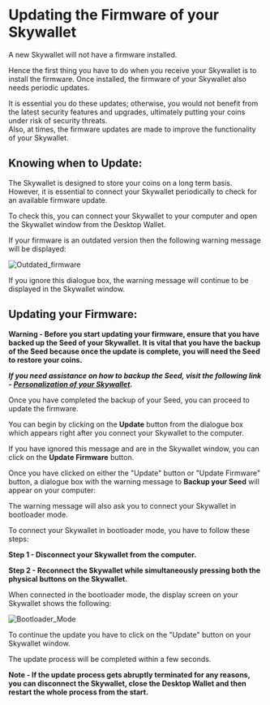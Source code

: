 # Updating the Firmware of your Skywallet

A new Skywallet will not have a firmware installed.

Hence the first thing you have to do when you receive your Skywallet is to install the firmware. Once installed, the firmware of your Skywallet also needs periodic updates.

It is essential you do these updates; otherwise, you would not benefit from the latest security features and upgrades, ultimately putting your coins under risk of security threats.  
Also, at times, the firmware updates are made to improve the functionality of your Skywallet.

## Knowing when to Update:

The Skywallet is designed to store your coins on a long term basis. However, it is essential to connect your Skywallet periodically to check for an available firmware update.

To check this, you can connect your Skywallet to your computer and open the Skywallet window from the Desktop Wallet.

If your firmware is an outdated version then the following warning message will be displayed:

![Outdated_firmware](https://github.com/SkycoinProject/User-Manuals/blob/master/Pictures/Outdated_Firmware_Warning.png)

If you ignore this dialogue box, the warning message will continue to be displayed in the Skywallet window.

## Updating your Firmware:

**Warning - Before you start updating your firmware, ensure that you have backed up the Seed of your Skywallet. It is vital that you have the backup of the Seed because once the update is complete, you will need the Seed to restore your coins.**

***If you need assistance on how to backup the Seed, visit the following link - [Personalization of your Skywallet](https://github.com/SkycoinProject/User-Manuals/blob/master/Skywallet/3.%20Personalizing%20your%20Skywallet.md).***

Once you have completed the backup of your Seed, you can proceed to update the firmware.

You can begin by clicking on the **Update** button from the dialogue box which appears right after you connect your Skywallet to the computer.

If you have ignored this message and are in the Skywallet window, you can click on the **Update Firmware** button.

Once you have clicked on either the "Update" button or "Update Firmware" button, a dialogue box with the warning message to **Backup your Seed** will appear on your computer:

The warning message will also ask you to connect your Skywallet in bootloader mode.

To connect your Skywallet in bootloader mode, you have to follow these steps:

**Step 1 - Disconnect your Skywallet from the computer.**

**Step 2 - Reconnect the Skywallet while simultaneously pressing both the physical buttons on the Skywallet.**

When connected in the bootloader mode, the display screen on your Skywallet shows the following:

![Bootloader_Mode](https://github.com/SkycoinProject/User-Manuals/blob/master/Pictures/Skywallet_Bootloader.png)

To continue the update you have to click on the "Update" button on your Skywallet window. 

The update process will be completed within a few seconds.

**Note - If the update process gets abruptly terminated for any reasons, you can disconnect the Skywallet, close the Desktop Wallet and then restart the whole process from the start.**
